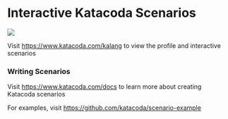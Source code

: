 # Interactive Katacoda Scenarios

[![](http://shields.katacoda.com/katacoda/kalang/count.svg)](https://www.katacoda.com/kalang "Get your profile on Katacoda.com")

Visit https://www.katacoda.com/kalang to view the profile and interactive scenarios

### Writing Scenarios
Visit https://www.katacoda.com/docs to learn more about creating Katacoda scenarios

For examples, visit https://github.com/katacoda/scenario-example
